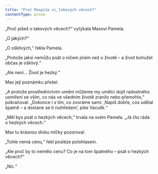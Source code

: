 ```yaml
---
title: "Proč Maxpíše o\_takových věcech?"
contentType: prose
---
```


„Proč píšeš o takových věcech?“ vytýkala Maxovi Pamela.

  

„O jakých?“

„O ošklivých,“ řekla Pamela.

„Protože jaksi nemůžu psát o ničem jiném než o životě – a život bohužel občas je ošklivý.“

„Ale není… Život je hezký.“

Max její poznámku přešel.

„A protože prostřednictvím umění můžeme my umělci dojít radostného usmíření se vším, co nás ve všedním životě zranilo nebo přemohlo,“ pokračoval. „Dokonce i s tím, co zvoráme sami: ‚Napiš dobře, cos udělal špatně – a dostane se ti rozhřešení‘, píše Vaculík.“

„Měl bys psát o hezkých věcech,“ trvala na svém Pamela. „Já čtu ráda o hezkých věcech.“

Max tu krásnou dívku mlčky pozoroval.

„Tohle nemá cenu,“ řekl posléze polohlasem.

„Ale proč by to nemělo cenu? Co je na tom špatného – psát o hezkých věcech?“

„Nic.“
